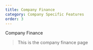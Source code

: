 ```yaml
---
title: Company Finance
category: Company Specific Features
order: 3
---
```


Company Finance

> This is the company finance page
